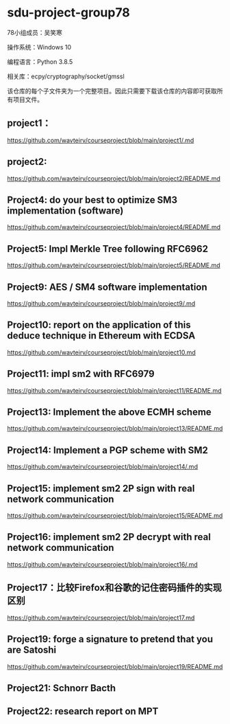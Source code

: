 # sdu-project-group78


78小组成员：吴笑寒

操作系统：Windows 10

编程语言：Python 3.8.5

相关库：ecpy/cryptography/socket/gmssl

该仓库的每个子文件夹为一个完整项目。因此只需要下载该仓库的内容即可获取所有项目文件。

## project1：
https://github.com/wavteirv/courseproject/blob/main/project1/.md
## project2:
https://github.com/wavteirv/courseproject/blob/main/project2/README.md
## Project4: do your best to optimize SM3 implementation (software)
https://github.com/wavteirv/courseproject/blob/main/project4/README.md
## Project5: Impl Merkle Tree following RFC6962
https://github.com/wavteirv/courseproject/blob/main/project5/README.md
## Project9: AES / SM4 software implementation
https://github.com/wavteirv/courseproject/blob/main/project9/.md
## Project10: report on the application of this deduce technique in Ethereum with ECDSA
https://github.com/wavteirv/courseproject/blob/main/project10.md
## Project11: impl sm2 with RFC6979
https://github.com/wavteirv/courseproject/blob/main/project11/README.md
## Project13: Implement the above ECMH scheme
https://github.com/wavteirv/courseproject/blob/main/project13/README.md
## Project14: Implement a PGP scheme with SM2
https://github.com/wavteirv/courseproject/blob/main/project14/.md
## Project15: implement sm2 2P sign with real network communication
https://github.com/wavteirv/courseproject/blob/main/project15/README.md
## Project16: implement sm2 2P decrypt with real network communication
https://github.com/wavteirv/courseproject/blob/main/project16/.md
## Project17：比较Firefox和谷歌的记住密码插件的实现区别
https://github.com/wavteirv/courseproject/blob/main/project17.md
## Project19: forge a signature to pretend that you are Satoshi
https://github.com/wavteirv/courseproject/blob/main/project19/README.md
## Project21: Schnorr Bacth

## Project22: research report on MPT
